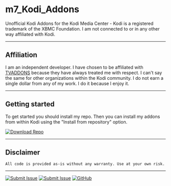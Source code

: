 # m7_Kodi_Addons

Unofficial Kodi Addons for the Kodi Media Center - Kodi is a registered trademark of the XBMC Foundation. I am not connected to or in any other way affiliated with Kodi.


---


## Affiliation

I am an independent developer. I have chosen to be affiliated with [TVADDONS](https://www.tvaddons.co/) because they have always treated me with respect. I can't say the same for other organizations within the Kodi community. I do not earn a single dollar from any of my work. I do it because I enjoy it.


---


## Getting started

To get started you should install my repo. Then you can install my addons from within Kodi using the "Install from repository" option.

[![Download Repo](https://img.shields.io/badge/Download-Repo-blue.svg?style=for-the-badge)](https://github.com/mhancoc7/kodi-addons/raw/master/_repo/repository.mhancoc7.public/repository.mhancoc7.public-0.1.4.zip)


---


## Disclaimer

```
All code is provided as-is without any warranty. Use at your own risk.
```

---


[![Submit Issue](https://img.shields.io/badge/Submit-Issue-red.svg?style=for-the-badge)](https://github.com/mhancoc7/kodi-addons/issues/new/choose)  [![Submit Issue](https://img.shields.io/badge/DMCA-Policy-lightgrey.svg?style=for-the-badge)](https://github.com/mhancoc7/kodi-addons/issues/new?assignees=&labels=&template=dmca.md&title=)  [![GitHub](https://img.shields.io/github/license/mhancoc7/kodi-addons.svg?color=green&style=for-the-badge)](https://github.com/mhancoc7/kodi-addons/blob/master/LICENSE.md)  
